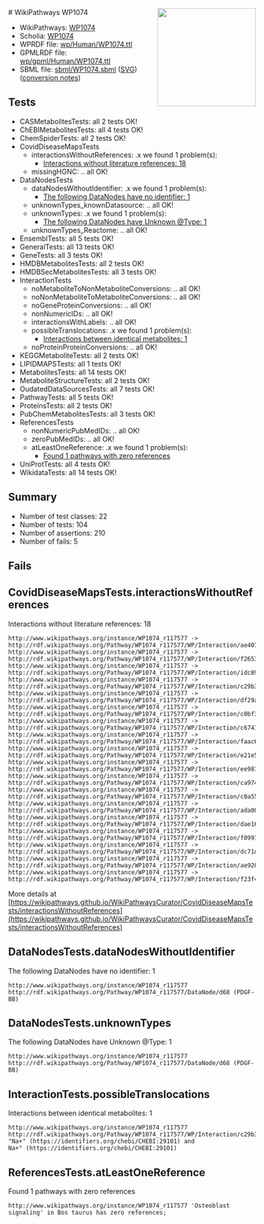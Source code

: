 <img style="float: right; width: 200px" src="../logo.png" />
# WikiPathways WP1074

* WikiPathways: [WP1074](https://identifiers.org/wikipathways:WP1074)
* Scholia: [WP1074](https://scholia.toolforge.org/wikipathways/WP1074)
* WPRDF file: [wp/Human/WP1074.ttl](../wp/Human/WP1074.ttl)
* GPMLRDF file: [wp/gpml/Human/WP1074.ttl](../wp/gpml/Human/WP1074.ttl)
* SBML file: [sbml/WP1074.sbml](../sbml/WP1074.sbml) ([SVG](../sbml/WP1074.svg)) ([conversion notes](../sbml/WP1074.txt))

## Tests
* CASMetabolitesTests: all 2 tests OK!
* ChEBIMetabolitesTests: all 4 tests OK!
* ChemSpiderTests: all 2 tests OK!
* CovidDiseaseMapsTests
    * interactionsWithoutReferences: .x we found 1 problem(s):
        * [Interactions without literature references: 18](#9701cce9)
    * missingHGNC: .. all OK!
* DataNodesTests
    * dataNodesWithoutIdentifier: .x we found 1 problem(s):
        * [The following DataNodes have no identifier: 1](#d2d32fa0)
    * unknownTypes_knownDatasource: .. all OK!
    * unknownTypes: .x we found 1 problem(s):
        * [The following DataNodes have Unknown @Type: 1](#839973df)
    * unknownTypes_Reactome: .. all OK!
* EnsemblTests: all 5 tests OK!
* GeneralTests: all 13 tests OK!
* GeneTests: all 3 tests OK!
* HMDBMetabolitesTests: all 2 tests OK!
* HMDBSecMetabolitesTests: all 3 tests OK!
* InteractionTests
    * noMetaboliteToNonMetaboliteConversions: .. all OK!
    * noNonMetaboliteToMetaboliteConversions: .. all OK!
    * noGeneProteinConversions: .. all OK!
    * nonNumericIDs: .. all OK!
    * interactionsWithLabels: .. all OK!
    * possibleTranslocations: .x we found 1 problem(s):
        * [Interactions between identical metabolites: 1](#d59038c4)
    * noProteinProteinConversions: .. all OK!
* KEGGMetaboliteTests: all 2 tests OK!
* LIPIDMAPSTests: all 1 tests OK!
* MetabolitesTests: all 14 tests OK!
* MetaboliteStructureTests: all 2 tests OK!
* OudatedDataSourcesTests: all 7 tests OK!
* PathwayTests: all 5 tests OK!
* ProteinsTests: all 2 tests OK!
* PubChemMetabolitesTests: all 3 tests OK!
* ReferencesTests
    * nonNumericPubMedIDs: .. all OK!
    * zeroPubMedIDs: .. all OK!
    * atLeastOneReference: .x we found 1 problem(s):
        * [Found 1 pathways with zero references](#35eb778e)
* UniProtTests: all 4 tests OK!
* WikidataTests: all 14 tests OK!


## Summary

* Number of test classes: 22
* Number of tests: 104
* Number of assertions: 210
* Number of fails: 5

## Fails

<a name="9701cce9" />

## CovidDiseaseMapsTests.interactionsWithoutReferences

Interactions without literature references: 18
```
http://www.wikipathways.org/instance/WP1074_r117577 -> http://rdf.wikipathways.org/Pathway/WP1074_r117577/WP/Interaction/ae407
http://www.wikipathways.org/instance/WP1074_r117577 -> http://rdf.wikipathways.org/Pathway/WP1074_r117577/WP/Interaction/f2653
http://www.wikipathways.org/instance/WP1074_r117577 -> http://rdf.wikipathways.org/Pathway/WP1074_r117577/WP/Interaction/idc89b9c6
http://www.wikipathways.org/instance/WP1074_r117577 -> http://rdf.wikipathways.org/Pathway/WP1074_r117577/WP/Interaction/c29b3
http://www.wikipathways.org/instance/WP1074_r117577 -> http://rdf.wikipathways.org/Pathway/WP1074_r117577/WP/Interaction/df29a
http://www.wikipathways.org/instance/WP1074_r117577 -> http://rdf.wikipathways.org/Pathway/WP1074_r117577/WP/Interaction/c0bf3
http://www.wikipathways.org/instance/WP1074_r117577 -> http://rdf.wikipathways.org/Pathway/WP1074_r117577/WP/Interaction/c6741
http://www.wikipathways.org/instance/WP1074_r117577 -> http://rdf.wikipathways.org/Pathway/WP1074_r117577/WP/Interaction/faac6
http://www.wikipathways.org/instance/WP1074_r117577 -> http://rdf.wikipathways.org/Pathway/WP1074_r117577/WP/Interaction/e21e5
http://www.wikipathways.org/instance/WP1074_r117577 -> http://rdf.wikipathways.org/Pathway/WP1074_r117577/WP/Interaction/ee981
http://www.wikipathways.org/instance/WP1074_r117577 -> http://rdf.wikipathways.org/Pathway/WP1074_r117577/WP/Interaction/ca974
http://www.wikipathways.org/instance/WP1074_r117577 -> http://rdf.wikipathways.org/Pathway/WP1074_r117577/WP/Interaction/c0a55
http://www.wikipathways.org/instance/WP1074_r117577 -> http://rdf.wikipathways.org/Pathway/WP1074_r117577/WP/Interaction/ada00
http://www.wikipathways.org/instance/WP1074_r117577 -> http://rdf.wikipathways.org/Pathway/WP1074_r117577/WP/Interaction/dae16
http://www.wikipathways.org/instance/WP1074_r117577 -> http://rdf.wikipathways.org/Pathway/WP1074_r117577/WP/Interaction/f0997
http://www.wikipathways.org/instance/WP1074_r117577 -> http://rdf.wikipathways.org/Pathway/WP1074_r117577/WP/Interaction/dc71d
http://www.wikipathways.org/instance/WP1074_r117577 -> http://rdf.wikipathways.org/Pathway/WP1074_r117577/WP/Interaction/ae920
http://www.wikipathways.org/instance/WP1074_r117577 -> http://rdf.wikipathways.org/Pathway/WP1074_r117577/WP/Interaction/f23f4
```

More details at [https://wikipathways.github.io/WikiPathwaysCurator/CovidDiseaseMapsTests/interactionsWithoutReferences](https://wikipathways.github.io/WikiPathwaysCurator/CovidDiseaseMapsTests/interactionsWithoutReferences)

<a name="d2d32fa0" />

## DataNodesTests.dataNodesWithoutIdentifier

The following DataNodes have no identifier: 1
```
http://www.wikipathways.org/instance/WP1074_r117577 http://rdf.wikipathways.org/Pathway/WP1074_r117577/DataNode/d68 (PDGF-BB)
```

<a name="839973df" />

## DataNodesTests.unknownTypes

The following DataNodes have Unknown @Type: 1
```
http://www.wikipathways.org/instance/WP1074_r117577 http://rdf.wikipathways.org/Pathway/WP1074_r117577/DataNode/d68 (PDGF-BB)
```

<a name="d59038c4" />

## InteractionTests.possibleTranslocations

Interactions between identical metabolites: 1
```
http://www.wikipathways.org/instance/WP1074_r117577 http://rdf.wikipathways.org/Pathway/WP1074_r117577/WP/Interaction/c29b3 "Na+" (https://identifiers.org/chebi/CHEBI:29101) and 
Na+" (https://identifiers.org/chebi/CHEBI:29101)
```

<a name="35eb778e" />

## ReferencesTests.atLeastOneReference

Found 1 pathways with zero references
```
http://www.wikipathways.org/instance/WP1074_r117577 'Osteoblast signaling' in Bos taurus has zero references; 
```

